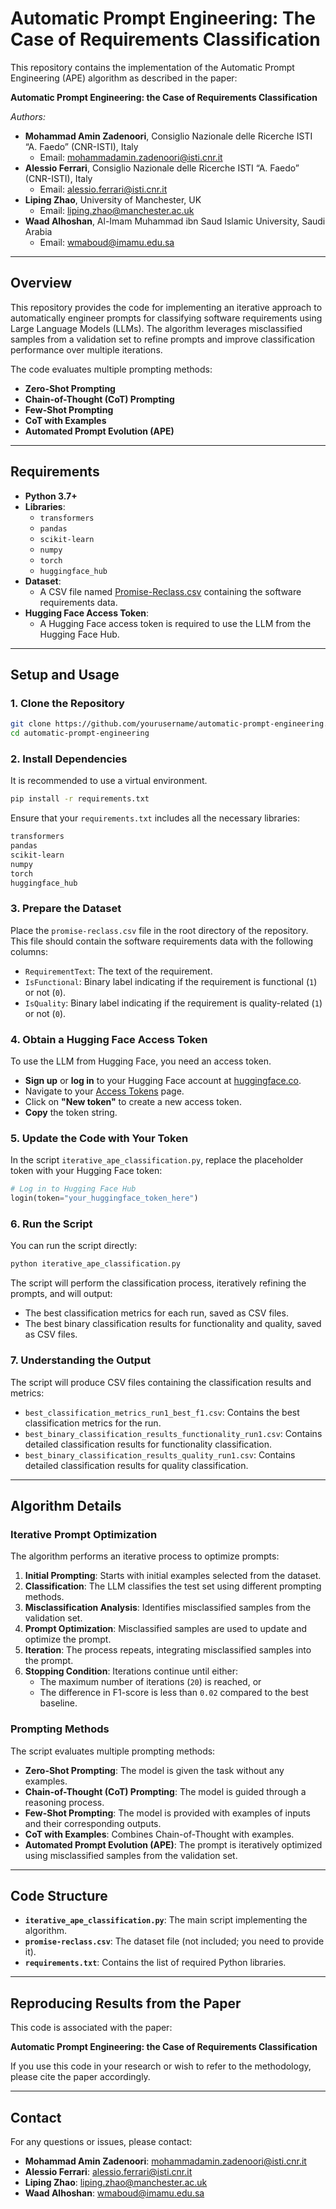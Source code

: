 # Automatic Prompt Engineering: The Case of Requirements Classification

This repository contains the implementation of the Automatic Prompt Engineering (APE) algorithm as described in the paper:

**Automatic Prompt Engineering: the Case of Requirements Classification**

*Authors:*
- **Mohammad Amin Zadenoori**, Consiglio Nazionale delle Ricerche ISTI “A. Faedo” (CNR-ISTI), Italy
  - Email: mohammadamin.zadenoori@isti.cnr.it
- **Alessio Ferrari**, Consiglio Nazionale delle Ricerche ISTI “A. Faedo” (CNR-ISTI), Italy
  - Email: alessio.ferrari@isti.cnr.it
- **Liping Zhao**, University of Manchester, UK
  - Email: liping.zhao@manchester.ac.uk
- **Waad Alhoshan**, Al-Imam Muhammad ibn Saud Islamic University, Saudi Arabia
  - Email: wmaboud@imamu.edu.sa

---

## Overview

This repository provides the code for implementing an iterative approach to automatically engineer prompts for classifying software requirements using Large Language Models (LLMs). The algorithm leverages misclassified samples from a validation set to refine prompts and improve classification performance over multiple iterations.

The code evaluates multiple prompting methods:

- **Zero-Shot Prompting**
- **Chain-of-Thought (CoT) Prompting**
- **Few-Shot Prompting**
- **CoT with Examples**
- **Automated Prompt Evolution (APE)**

---

## Requirements

- **Python 3.7+**
- **Libraries**:
  - `transformers`
  - `pandas`
  - `scikit-learn`
  - `numpy`
  - `torch`
  - `huggingface_hub`
- **Dataset**:
  - A CSV file named [Promise-Reclass.csv](`https://github.com/explainable-re/RE-2019-Materials/blob/master/Manually%20tagged%20datasets/promise-reclass.csv`) containing the software requirements data.
- **Hugging Face Access Token**:
  - A Hugging Face access token is required to use the LLM from the Hugging Face Hub.

---

## Setup and Usage

### 1. Clone the Repository

```bash
git clone https://github.com/yourusername/automatic-prompt-engineering.git
cd automatic-prompt-engineering
```

### 2. Install Dependencies

It is recommended to use a virtual environment.

```bash
pip install -r requirements.txt
```

Ensure that your `requirements.txt` includes all the necessary libraries:

```txt
transformers
pandas
scikit-learn
numpy
torch
huggingface_hub
```

### 3. Prepare the Dataset

Place the `promise-reclass.csv` file in the root directory of the repository. This file should contain the software requirements data with the following columns:

- `RequirementText`: The text of the requirement.
- `IsFunctional`: Binary label indicating if the requirement is functional (`1`) or not (`0`).
- `IsQuality`: Binary label indicating if the requirement is quality-related (`1`) or not (`0`).

### 4. Obtain a Hugging Face Access Token

To use the LLM from Hugging Face, you need an access token.

- **Sign up** or **log in** to your Hugging Face account at [huggingface.co](https://huggingface.co/).
- Navigate to your [Access Tokens](https://huggingface.co/settings/tokens) page.
- Click on **"New token"** to create a new access token.
- **Copy** the token string.

### 5. Update the Code with Your Token

In the script `iterative_ape_classification.py`, replace the placeholder token with your Hugging Face token:

```python
# Log in to Hugging Face Hub
login(token="your_huggingface_token_here")
```

### 6. Run the Script

You can run the script directly:

```bash
python iterative_ape_classification.py
```

The script will perform the classification process, iteratively refining the prompts, and will output:

- The best classification metrics for each run, saved as CSV files.
- The best binary classification results for functionality and quality, saved as CSV files.

### 7. Understanding the Output

The script will produce CSV files containing the classification results and metrics:

- `best_classification_metrics_run1_best_f1.csv`: Contains the best classification metrics for the run.
- `best_binary_classification_results_functionality_run1.csv`: Contains detailed classification results for functionality classification.
- `best_binary_classification_results_quality_run1.csv`: Contains detailed classification results for quality classification.

---

## Algorithm Details

### Iterative Prompt Optimization

The algorithm performs an iterative process to optimize prompts:

1. **Initial Prompting**: Starts with initial examples selected from the dataset.
2. **Classification**: The LLM classifies the test set using different prompting methods.
3. **Misclassification Analysis**: Identifies misclassified samples from the validation set.
4. **Prompt Optimization**: Misclassified samples are used to update and optimize the prompt.
5. **Iteration**: The process repeats, integrating misclassified samples into the prompt.
6. **Stopping Condition**: Iterations continue until either:
   - The maximum number of iterations (`20`) is reached, or
   - The difference in F1-score is less than `0.02` compared to the best baseline.

### Prompting Methods

The script evaluates multiple prompting methods:

- **Zero-Shot Prompting**: The model is given the task without any examples.
- **Chain-of-Thought (CoT) Prompting**: The model is guided through a reasoning process.
- **Few-Shot Prompting**: The model is provided with examples of inputs and their corresponding outputs.
- **CoT with Examples**: Combines Chain-of-Thought with examples.
- **Automated Prompt Evolution (APE)**: The prompt is iteratively optimized using misclassified samples from the validation set.

---

## Code Structure

- **`iterative_ape_classification.py`**: The main script implementing the algorithm.
- **`promise-reclass.csv`**: The dataset file (not included; you need to provide it).
- **`requirements.txt`**: Contains the list of required Python libraries.

---

## Reproducing Results from the Paper

This code is associated with the paper:

**Automatic Prompt Engineering: the Case of Requirements Classification**

If you use this code in your research or wish to refer to the methodology, please cite the paper accordingly.

---


## Contact

For any questions or issues, please contact:

- **Mohammad Amin Zadenoori**: [mohammadamin.zadenoori@isti.cnr.it](mailto:mohammadamin.zadenoori@isti.cnr.it)
- **Alessio Ferrari**: [alessio.ferrari@isti.cnr.it](mailto:alessio.ferrari@isti.cnr.it)
- **Liping Zhao**: [liping.zhao@manchester.ac.uk](mailto:liping.zhao@manchester.ac.uk)
- **Waad Alhoshan**: [wmaboud@imamu.edu.sa](mailto:wmaboud@imamu.edu.sa)



